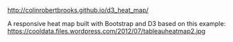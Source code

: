 http://colinrobertbrooks.github.io/d3_heat_map/

A responsive heat map built with Bootstrap and D3 based on this example:
https://cooldata.files.wordpress.com/2012/07/tableauheatmap2.jpg
